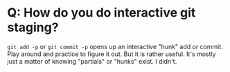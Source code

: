 # Q: How do you do interactive git staging?

`git add -p` or `git commit -p` opens up an interactive "hunk" add or commit. Play around and practice to figure it out. But it is rather useful. It's mostly just a matter of knowing "partials" or "hunks" exist. I didn't.
